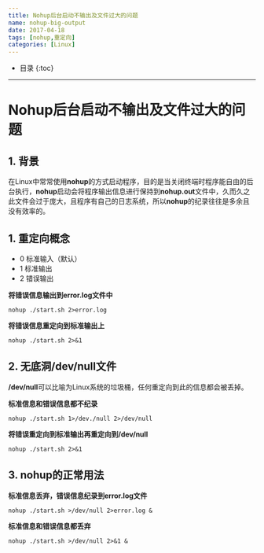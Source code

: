 ```yaml
---
title: Nohup后台启动不输出及文件过大的问题
name: nohup-big-output
date: 2017-04-18
tags: [nohup,重定向]
categories: [Linux]
---
```


* 目录
{:toc}

---

# Nohup后台启动不输出及文件过大的问题

## 1. 背景

在Linux中常常使用**nohup**的方式启动程序，目的是当关闭终端时程序能自由的后台执行，**nohup**启动会将程序输出信息进行保持到**nohup.out**文件中，久而久之此文件会过于庞大，且程序有自己的日志系统，所以**nohup**的纪录往往是多余且没有效率的。

## 1. 重定向概念

* 0 标准输入（默认）
* 1 标准输出
* 2 错误输出

**将错误信息输出到error.log文件中**
```shell
nohup ./start.sh 2>error.log
```

**将错误信息重定向到标准输出上**
```shell
nohup ./start.sh 2>&1
```

## 2. 无底洞/dev/null文件

**/dev/null**可以比喻为Linux系统的垃圾桶，任何重定向到此的信息都会被丢掉。

**标准信息和错误信息都不纪录**

```shell
nohup ./start.sh 1>/dev./null 2>/dev/null
```

**将错误重定向到标准输出再重定向到/dev/null**

```shell
nohup ./start.sh 2>&1
```

## 3. nohup的正常用法

**标准信息丢弃，错误信息纪录到error.log文件**

```shell
nohup ./start.sh >/dev/null 2>error.log &
```

**标准信息和错误信息都丢弃**

```shell
nohup ./start.sh >/dev/null 2>&1 &
```


